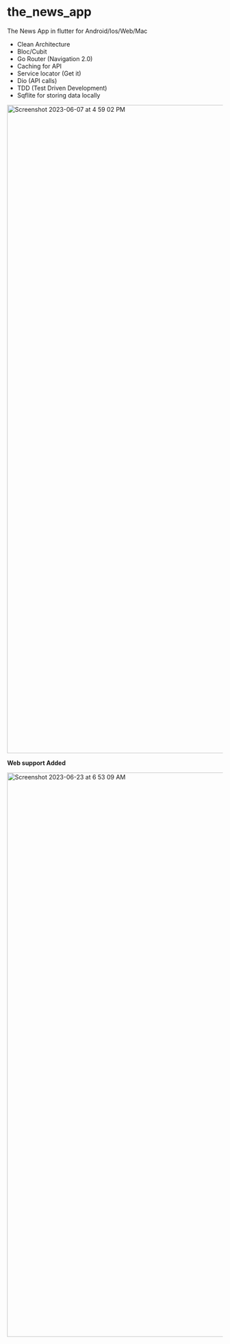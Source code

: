 # the_news_app

The News App in flutter for Android/Ios/Web/Mac


 * Clean Architecture
 * Bloc/Cubit
 * Go Router (Navigation 2.0)
 * Caching for API
 * Service locator (Get it)
 * Dio (API calls)
 * TDD (Test Driven Development)
 * Sqflite for storing data locally
   

   

<img width="1512" alt="Screenshot 2023-06-07 at 4 59 02 PM" src="https://github.com/namankk/the_news_app/assets/42471501/022038c4-0a3b-43b1-afeb-3cd89232b4d4">


**Web support Added**

<img width="1316" alt="Screenshot 2023-06-23 at 6 53 09 AM" src="https://github.com/namankk/the_news_app/assets/42471501/c74ee799-6087-41ed-a6ae-4df89822ae84">


